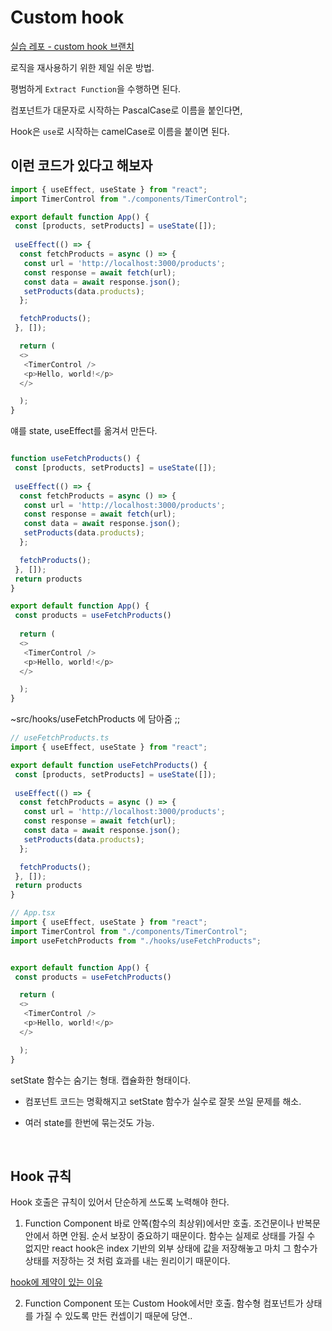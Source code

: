 # Custom hook

[실습 레포 - custom hook 브랜치](https://github.com/heyho00/timer-app/tree/customHook)

로직을 재사용하기 위한 제일 쉬운 방법.

평범하게 `Extract Function`을 수행하면 된다.

컴포넌트가 대문자로 시작하는 PascalCase로 이름을 붙인다면,

Hook은 `use`로 시작하는 camelCase로 이름을 붙이면 된다.

## 이런 코드가 있다고 해보자

```js
import { useEffect, useState } from "react";
import TimerControl from "./components/TimerControl";

export default function App() {
 const [products, setProducts] = useState([]);
 
 useEffect(() => {
  const fetchProducts = async () => {
   const url = 'http://localhost:3000/products';
   const response = await fetch(url);
   const data = await response.json();
   setProducts(data.products);
  };

  fetchProducts();
 }, []);

  return (
  <>
   <TimerControl />
   <p>Hello, world!</p>
  </>

  );
}
```

얘를 state, useEffect를 옮겨서 만든다.

```js

function useFetchProducts() {
 const [products, setProducts] = useState([]);
 
 useEffect(() => {
  const fetchProducts = async () => {
   const url = 'http://localhost:3000/products';
   const response = await fetch(url);
   const data = await response.json();
   setProducts(data.products);
  };

  fetchProducts();
 }, []);
 return products
}

export default function App() {
 const products = useFetchProducts()
 
  return (
  <>
   <TimerControl />
   <p>Hello, world!</p>
  </>

  );
}
```

~src/hooks/useFetchProducts 에 담아줌 ;;

```js
// useFetchProducts.ts
import { useEffect, useState } from "react";

export default function useFetchProducts() {
 const [products, setProducts] = useState([]);
 
 useEffect(() => {
  const fetchProducts = async () => {
   const url = 'http://localhost:3000/products';
   const response = await fetch(url);
   const data = await response.json();
   setProducts(data.products);
  };

  fetchProducts();
 }, []);
 return products
}
```

```js
// App.tsx
import { useEffect, useState } from "react";
import TimerControl from "./components/TimerControl";
import useFetchProducts from "./hooks/useFetchProducts";


export default function App() {
 const products = useFetchProducts()

  return (
  <>
   <TimerControl />
   <p>Hello, world!</p>
  </>

  );
}
```

setState 함수는 숨기는 형태. 캡슐화한 형태이다.

* 컴포넌트 코드는 명확해지고 setState 함수가 실수로 잘못 쓰일 문제를 해소.

* 여러 state를 한번에 묶는것도 가능.

<br>

## Hook 규칙

Hook 호출은 규칙이 있어서 단순하게 쓰도록 노력해야 한다.

1. Function Component 바로 안쪽(함수의 최상위)에서만 호출.
    조건문이나 반복문 안에서 하면 안됨.
    순서 보장이 중요하기 때문이다. 함수는 실제로 상태를 가질 수 없지만 react hook은 index 기반의 외부 상태에 값을 저장해놓고
    마치 그 함수가 상태를 저장하는 것 처럼 효과를 내는 원리이기 때문이다.

[hook에 제약이 있는 이유](https://github.com/heyho00/make-react/blob/main/src/react.js)

2. Function Component 또는 Custom Hook에서만 호출.
    함수형 컴포넌트가 상태를 가질 수 있도록 만든 컨셉이기 때문에 당연..

